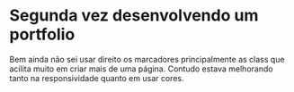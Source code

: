 <h1>Segunda vez desenvolvendo um portfolio</h1>

Bem ainda não sei usar direito os marcadores principalmente as class que acilita muito em criar mais de uma página.
Contudo estava melhorando tanto na responsividade quanto em usar cores.
